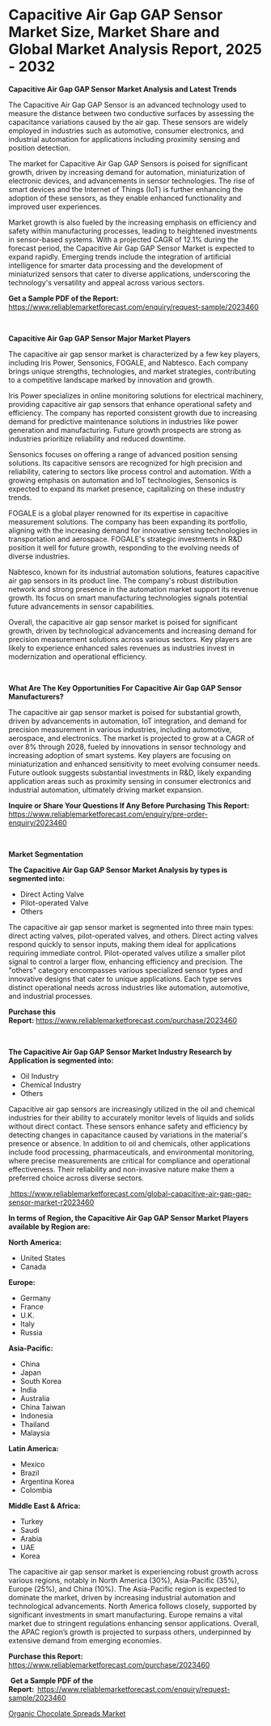 <p><h1>Capacitive Air Gap GAP Sensor Market Size, Market Share and Global Market Analysis Report, 2025 - 2032</h1></p><p><strong>Capacitive Air Gap GAP Sensor Market Analysis and Latest Trends</strong></p>
<p><p>The Capacitive Air Gap GAP Sensor is an advanced technology used to measure the distance between two conductive surfaces by assessing the capacitance variations caused by the air gap. These sensors are widely employed in industries such as automotive, consumer electronics, and industrial automation for applications including proximity sensing and position detection.</p><p>The market for Capacitive Air Gap GAP Sensors is poised for significant growth, driven by increasing demand for automation, miniaturization of electronic devices, and advancements in sensor technologies. The rise of smart devices and the Internet of Things (IoT) is further enhancing the adoption of these sensors, as they enable enhanced functionality and improved user experiences.</p><p>Market growth is also fueled by the increasing emphasis on efficiency and safety within manufacturing processes, leading to heightened investments in sensor-based systems. With a projected CAGR of 12.1% during the forecast period, the Capacitive Air Gap GAP Sensor Market is expected to expand rapidly. Emerging trends include the integration of artificial intelligence for smarter data processing and the development of miniaturized sensors that cater to diverse applications, underscoring the technology's versatility and appeal across various sectors.</p></p>
<p><strong>Get a Sample PDF of the Report:&nbsp;</strong> <a href="https://www.reliablemarketforecast.com/enquiry/request-sample/2023460?utm_campaign=3194&utm_medium=2&utm_source=Github&utm_content=ia&utm_term=29032025&utm_id=capacitive-air-gap-gap-sensor">https://www.reliablemarketforecast.com/enquiry/request-sample/2023460</a></p>
<p>&nbsp;</p>
<p><strong>Capacitive Air Gap GAP Sensor Major Market Players</strong></p>
<p><p>The capacitive air gap sensor market is characterized by a few key players, including Iris Power, Sensonics, FOGALE, and Nabtesco. Each company brings unique strengths, technologies, and market strategies, contributing to a competitive landscape marked by innovation and growth.</p><p>Iris Power specializes in online monitoring solutions for electrical machinery, providing capacitive air gap sensors that enhance operational safety and efficiency. The company has reported consistent growth due to increasing demand for predictive maintenance solutions in industries like power generation and manufacturing. Future growth prospects are strong as industries prioritize reliability and reduced downtime.</p><p>Sensonics focuses on offering a range of advanced position sensing solutions. Its capacitive sensors are recognized for high precision and reliability, catering to sectors like process control and automation. With a growing emphasis on automation and IoT technologies, Sensonics is expected to expand its market presence, capitalizing on these industry trends.</p><p>FOGALE is a global player renowned for its expertise in capacitive measurement solutions. The company has been expanding its portfolio, aligning with the increasing demand for innovative sensing technologies in transportation and aerospace. FOGALE's strategic investments in R&D position it well for future growth, responding to the evolving needs of diverse industries.</p><p>Nabtesco, known for its industrial automation solutions, features capacitive air gap sensors in its product line. The company's robust distribution network and strong presence in the automation market support its revenue growth. Its focus on smart manufacturing technologies signals potential future advancements in sensor capabilities.</p><p>Overall, the capacitive air gap sensor market is poised for significant growth, driven by technological advancements and increasing demand for precision measurement solutions across various sectors. Key players are likely to experience enhanced sales revenues as industries invest in modernization and operational efficiency.</p></p>
<p>&nbsp;</p>
<p><strong>What Are The Key Opportunities For Capacitive Air Gap GAP Sensor Manufacturers?</strong></p>
<p><p>The capacitive air gap sensor market is poised for substantial growth, driven by advancements in automation, IoT integration, and demand for precision measurement in various industries, including automotive, aerospace, and electronics. The market is projected to grow at a CAGR of over 8% through 2028, fueled by innovations in sensor technology and increasing adoption of smart systems. Key players are focusing on miniaturization and enhanced sensitivity to meet evolving consumer needs. Future outlook suggests substantial investments in R&D, likely expanding application areas such as proximity sensing in consumer electronics and industrial automation, ultimately driving market expansion.</p></p>
<p><strong>Inquire or Share Your Questions If Any Before Purchasing This Report:</strong> <a href="https://www.reliablemarketforecast.com/enquiry/pre-order-enquiry/2023460?utm_campaign=3194&utm_medium=2&utm_source=Github&utm_content=ia&utm_term=29032025&utm_id=capacitive-air-gap-gap-sensor">https://www.reliablemarketforecast.com/enquiry/pre-order-enquiry/2023460</a></p>
<p>&nbsp;</p>
<p><strong>Market Segmentation</strong></p>
<p><strong>The Capacitive Air Gap GAP Sensor Market Analysis by types is segmented into:</strong></p>
<p><ul><li>Direct Acting Valve</li><li>Pilot-operated Valve</li><li>Others</li></ul></p>
<p><p>The capacitive air gap sensor market is segmented into three main types: direct acting valves, pilot-operated valves, and others. Direct acting valves respond quickly to sensor inputs, making them ideal for applications requiring immediate control. Pilot-operated valves utilize a smaller pilot signal to control a larger flow, enhancing efficiency and precision. The "others" category encompasses various specialized sensor types and innovative designs that cater to unique applications. Each type serves distinct operational needs across industries like automation, automotive, and industrial processes.</p></p>
<p><strong>Purchase this Report:&nbsp;</strong><a href="https://www.reliablemarketforecast.com/purchase/2023460?utm_campaign=3194&utm_medium=2&utm_source=Github&utm_content=ia&utm_term=29032025&utm_id=capacitive-air-gap-gap-sensor">https://www.reliablemarketforecast.com/purchase/2023460</a></p>
<p>&nbsp;</p>
<p><strong>The Capacitive Air Gap GAP Sensor Market Industry Research by Application is segmented into:</strong></p>
<p><ul><li>Oil Industry</li><li>Chemical Industry</li><li>Others</li></ul></p>
<p><p>Capacitive air gap sensors are increasingly utilized in the oil and chemical industries for their ability to accurately monitor levels of liquids and solids without direct contact. These sensors enhance safety and efficiency by detecting changes in capacitance caused by variations in the material's presence or absence. In addition to oil and chemicals, other applications include food processing, pharmaceuticals, and environmental monitoring, where precise measurements are critical for compliance and operational effectiveness. Their reliability and non-invasive nature make them a preferred choice across diverse sectors.</p></p>
<p><a href="https://www.reliablemarketforecast.com/global-capacitive-air-gap-gap-sensor-market-r2023460?utm_campaign=3194&utm_medium=2&utm_source=Github&utm_content=ia&utm_term=29032025&utm_id=capacitive-air-gap-gap-sensor">&nbsp;https://www.reliablemarketforecast.com/global-capacitive-air-gap-gap-sensor-market-r2023460</a></p>
<p><strong>In terms of Region, the Capacitive Air Gap GAP Sensor Market Players available by Region are:</strong></p>
<p>
    <p> <strong> North America: </strong>
        <ul>
            <li>United States</li>
            <li>Canada</li>
        </ul>
        </p> 
    <p> <strong> Europe: </strong>
        <ul>
            <li>Germany</li>
            <li>France</li>
            <li>U.K.</li>
            <li>Italy</li>
            <li>Russia</li>
        </ul>
        </p> 
    <p> <strong> Asia-Pacific: </strong>
        <ul>
            <li>China</li>
            <li>Japan</li>
            <li>South Korea</li>
            <li>India</li>
            <li>Australia</li>
            <li>China Taiwan</li>
            <li>Indonesia</li>
            <li>Thailand</li>
            <li>Malaysia</li>
        </ul>
        </p> 
    <p> <strong> Latin America: </strong>
        <ul>
            <li>Mexico</li>
            <li>Brazil</li>
            <li>Argentina Korea</li>
            <li>Colombia</li>
        </ul>
        </p> 
    <p> <strong> Middle East & Africa: </strong>
        <ul>
            <li>Turkey</li>
            <li>Saudi</li>
            <li>Arabia</li>
            <li>UAE</li>
            <li>Korea</li>
        </ul>
    </p>
    </p>
<p><p>The capacitive air gap sensor market is experiencing robust growth across various regions, notably in North America (30%), Asia-Pacific (35%), Europe (25%), and China (10%). The Asia-Pacific region is expected to dominate the market, driven by increasing industrial automation and technological advancements. North America follows closely, supported by significant investments in smart manufacturing. Europe remains a vital market due to stringent regulations enhancing sensor applications. Overall, the APAC region’s growth is projected to surpass others, underpinned by extensive demand from emerging economies.</p></p>
<p><strong>Purchase this Report: </strong><a href="https://www.reliablemarketforecast.com/purchase/2023460?utm_campaign=3194&utm_medium=2&utm_source=Github&utm_content=ia&utm_term=29032025&utm_id=capacitive-air-gap-gap-sensor">https://www.reliablemarketforecast.com/purchase/2023460</a></p>
<p>&nbsp;<strong>Get a Sample PDF of the Report:&nbsp;&nbsp;</strong><a href="https://www.reliablemarketforecast.com/enquiry/request-sample/2023460?utm_campaign=3194&utm_medium=2&utm_source=Github&utm_content=ia&utm_term=29032025&utm_id=capacitive-air-gap-gap-sensor">https://www.reliablemarketforecast.com/enquiry/request-sample/2023460</a></p>
<p><strong></strong></p>
<p><p><a href="https://github.com/voetzeszuh/Market-Research-Report-List-1/blob/main/organic-chocolate-spreads-market.md?utm_campaign=3194&utm_medium=2&utm_source=Github&utm_content=ia&utm_term=29032025&utm_id=capacitive-air-gap-gap-sensor">Organic Chocolate Spreads Market</a></p></p>